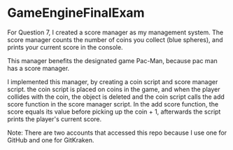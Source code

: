 # GameEngineFinalExam

For Question 7, I created a score manager as my management system. The score manager counts the number of coins you collect (blue spheres), and prints your current score in the console. 

This manager benefits the designated game Pac-Man, because pac man has a score manager.

I implemented this manager, by creating a coin script and score manager script. the coin script is placed on coins in the game, and when the player collides with the coin, the object is deleted and the coin script calls the add score function in the score manager script. In the add score function, the score equals its value before picking up the coin + 1, afterwards the script prints the player's current score.

Note: There are two accounts that accessed this repo because I use one for GitHub and one for GitKraken.
